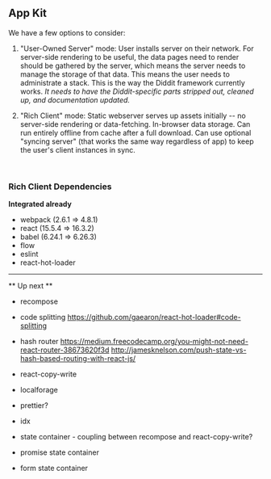 ## App Kit

We have a few options to consider:

1. "User-Owned Server" mode: User installs server on their network. For server-side rendering to be useful, the data pages need to render should be gathered by the server, which means the server needs to manage the storage of that data. This means the user needs to administrate a stack. This is the way the Diddit framework currently works. _It needs to have the Diddit-specific parts stripped out, cleaned up, and documentation updated._

2. "Rich Client" mode: Static webserver serves up assets initially -- no server-side rendering or data-fetching. In-browser data storage. Can run entirely offline from cache after a full download. Can use optional "syncing server" (that works the same way regardless of app) to keep the user's client instances in sync.

​


### Rich Client Dependencies

**Integrated already**

- webpack (2.6.1 => 4.8.1)
- react (15.5.4 => 16.3.2)
- babel (6.24.1 => 6.26.3)
- flow
- eslint
- react-hot-loader
---
** Up next **

- recompose
- code splitting
    https://github.com/gaearon/react-hot-loader#code-splitting
- hash router
    https://medium.freecodecamp.org/you-might-not-need-react-router-38673620f3d
    http://jamesknelson.com/push-state-vs-hash-based-routing-with-react-js/
- react-copy-write
- localforage
- prettier?
- idx

- state container - coupling between recompose and react-copy-write?
- promise state container
- form state container

​
